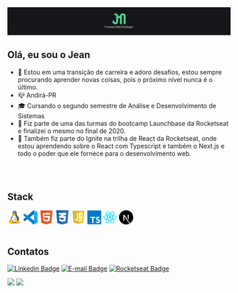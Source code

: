 <img src="./assets/banner.png" />

## Olá, eu sou o Jean
- 📰 Estou em uma transição de carreira e adoro desafios, estou sempre procurando aprender novas coisas, pois o próximo nível nunca é o último.
- 📪 Andirá-PR
- 🎓 Cursando o segundo semestre de Análise e Desenvolvimento de Sistemas
- 🚀 Fiz parte de uma das turmas do bootcamp Launchbase da Rocketseat e finalizei o mesmo no final de 2020.
- 🚀 Também fiz parte do Ignite na trilha de React da Rocketseat, onde estou aprendendo sobre o React com Typescript e também o Next.js e todo o poder que ele fornece para o desenvolvimento web.
<br />
<br />

## Stack
<span><img src="assets/linux.png" height="32"></span>
<span><img src="assets/vscode.png" height="32"></span>
<span><img src="assets/html5.png" height="32"></span>
<span><img src="assets/css3.png" height="32"></span>
<span><img src="assets/js.png" height="32"></span>
<span><img src="assets/ts.png" height="32"></span>
<span><img src="assets/react.png" height="32"></span>
<span><img src="assets/nextjs.png" height="32"></span>
<br />
<br />

## Contatos
[![Linkedin Badge](https://img.shields.io/badge/LinkedIn-jfmacedo91-%232867B2)](https://www.linkedin.com/in/jfmacedo91/) 
[![E-mail Badge](https://img.shields.io/badge/E--mail-jfmacedo91-%23DB4437)](mailto:jfmacedo91@gmail.com)
[![Rocketseat Badge](https://img.shields.io/badge/rocketseat-jfmacedo91-%238257e6)](https://app.rocketseat.com.br/me/jfmacedo91)

<a href="#"><img src="https://github-readme-stats.vercel.app/api?username=jfmacedo91&hide_border=true&show_icons=true&count_private=true&theme=gotham" height="160"></a>
<a href="#"><img src="https://github-readme-stats.vercel.app/api/top-langs/?username=jfmacedo91&hide_border=true&layout=compact&theme=gotham" height="160"></a>
